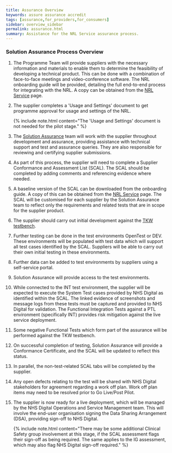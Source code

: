 ```yaml
---
title: Assurance Overview
keywords: assure assurance accredit
tags: [assurance,for_providers,for_consumers]
sidebar: overview_sidebar
permalink: assurance.html
summary: Assistance for the NRL Service assurance process.
---
```


### Solution Assurance Process Overview

1. The Programme Team will provide suppliers with the necessary information and materials to enable them to determine the feasibility of developing a technical product. This can be done with a combination of face-to-face meetings and video-conference software. The NRL onboarding guide will be provided, detailing the full end-to-end process for integrating with the NRL. A copy can be obtained from the [NRL Service](https://digital.nhs.uk/services/national-record-locator-nrl) page.

2. The supplier completes a 'Usage and Settings' document to get programme approval for usage and settings of the NRL.

    {% include note.html content="The 'Usage and Settings' document is not needed for the pilot stage." %}

3. The [Solution Assurance](mailto:itkconformance@nhs.net) team will work with the supplier throughout development and assurance, providing assistance with technical support and test and assurance queries. They are also responsible for reviewing and certifying supplier submissions.

4. As part of this process, the supplier will need to complete a Supplier Conformance and Assessment List (SCAL). The SCAL should be completed by adding comments and referencing evidence where needed.

5. A baseline version of the SCAL can be downloaded from the onboarding guide. A copy of this can be obtained from the [NRL Service](https://digital.nhs.uk/services/national-record-locator-nrl) page. The SCAL will be customised for each supplier by the Solution Assurance team to reflect only the requirements and related tests that are in scope for the supplier product.

6. The supplier should carry out initial development against the [TKW testbench](https://developer.nhs.uk/testcentre/itk-nrls/).

7. Further testing can be done in the test environments OpenTest or DEV. These environments will be populated with test data which will support all test cases identified by the SCAL. Suppliers will be able to carry out their own initial testing in these environments.

8. Further data can be added to test environments by suppliers using a self-service portal.

9. Solution Assurance will provide access to the test environments.

10. While connected to the INT test environment, the supplier will be expected to execute the System Test cases provided by NHS Digital as identified within the SCAL. The linked evidence of screenshots and message logs from these tests must be captured and provided to NHS Digital for validation. The Functional Integration Tests against a PTL environment (specifically INT) provides risk mitigation against the live service deployment.

11. Some negative Functional Tests which form part of the assurance will be performed against the TKW testbench.

12. On successful completion of testing, Solution Assurance will provide a Conformance Certificate, and the SCAL will be updated to reflect this status.

13. In parallel, the non-test-related SCAL tabs will be completed by the supplier.

14. Any open defects relating to the test will be shared with NHS Digital stakeholders for agreement regarding a work off plan. Work off plan items may need to be resolved prior to Go Live/Post Pilot.

15. The supplier is now ready for a live deployment, which will be managed by the NHS Digital Operations and Service Management team. This will involve the end-user organisation signing the Data Sharing Arrangement (DSA), providing sign-off to NHS Digital.

    {% include note.html content="There may be some additional Clinical Safety group involvement at this stage, if the SCAL assessment flags their sign-off as being required. The same applies to the IG assessment, which may also flag NHS Digital sign-off required." %}
